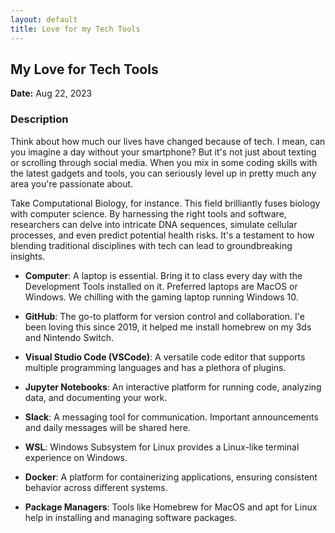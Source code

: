 ```yaml
---
layout: default
title: Love for my Tech Tools
---
```


## My Love for Tech Tools
**Date:** Aug 22, 2023

### Description
Think about how much our lives have changed because of tech. I mean, can you imagine a day without your smartphone? But it's not just about texting or scrolling through social media. When you mix in some coding skills with the latest gadgets and tools, you can seriously level up in pretty much any area you're passionate about.

Take Computational Biology, for instance. This field brilliantly fuses biology with computer science. By harnessing the right tools and software, researchers can delve into intricate DNA sequences, simulate cellular processes, and even predict potential health risks. It's a testament to how blending traditional disciplines with tech can lead to groundbreaking insights.

- **Computer**: A laptop is essential. Bring it to class every day with the Development Tools installed on it. Preferred laptops are MacOS or Windows. We chilling with the gaming laptop running Windows 10.

- **GitHub**: The go-to platform for version control and collaboration. I'e been loving this since 2019, it helped me install homebrew on my 3ds and Nintendo Switch.

- **Visual Studio Code (VSCode)**: A versatile code editor that supports multiple programming languages and has a plethora of plugins. 

- **Jupyter Notebooks**: An interactive platform for running code, analyzing data, and documenting your work.

- **Slack**: A messaging tool for communication. Important announcements and daily messages will be shared here.

- **WSL**: Windows Subsystem for Linux provides a Linux-like terminal experience on Windows.

- **Docker**: A platform for containerizing applications, ensuring consistent behavior across different systems.

- **Package Managers**: Tools like Homebrew for MacOS and apt for Linux help in installing and managing software packages.
